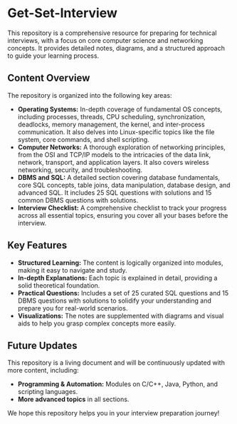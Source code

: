# Get-Set-Interview

This repository is a comprehensive resource for preparing for technical interviews, with a focus on core computer science and networking concepts. It provides detailed notes, diagrams, and a structured approach to guide your learning process.

## Content Overview

The repository is organized into the following key areas:

*   **Operating Systems:** In-depth coverage of fundamental OS concepts, including processes, threads, CPU scheduling, synchronization, deadlocks, memory management, the kernel, and inter-process communication. It also delves into Linux-specific topics like the file system, core commands, and shell scripting.
*   **Computer Networks:** A thorough exploration of networking principles, from the OSI and TCP/IP models to the intricacies of the data link, network, transport, and application layers. It also covers wireless networking, security, and troubleshooting.
*   **DBMS and SQL:** A detailed section covering database fundamentals, core SQL concepts, table joins, data manipulation, database design, and advanced SQL. It includes 25 SQL questions with solutions and 15 common DBMS questions with solutions.
*   **Interview Checklist:** A comprehensive checklist to track your progress across all essential topics, ensuring you cover all your bases before the interview.

## Key Features

*   **Structured Learning:** The content is logically organized into modules, making it easy to navigate and study.
*   **In-depth Explanations:** Each topic is explained in detail, providing a solid theoretical foundation.
*   **Practical Questions:** Includes a set of 25 curated SQL questions and 15 DBMS questions with solutions to solidify your understanding and prepare you for real-world scenarios.
*   **Visualizations:** The notes are supplemented with diagrams and visual aids to help you grasp complex concepts more easily.

## Future Updates

This repository is a living document and will be continuously updated with more content, including:

*   **Programming & Automation:** Modules on C/C++, Java, Python, and scripting languages.
*   **More advanced topics** in all sections.

We hope this repository helps you in your interview preparation journey!
